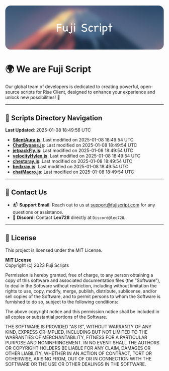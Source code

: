 ![Banner](.github/b.webp)

# 🌍 **We are Fuji Script**

Our global team of developers is dedicated to creating powerful, open-source scripts for Rise Client, designed to enhance your experience and unlock new possibilities! 🌟

---
<!-- SCRIPTS_NAVIGATION_START -->
## 📂 **Scripts Directory Navigation**

**Last Updated**: 2025-01-08 18:49:56 UTC

- **[SilentAura.js](scripts/SilentAura.js)**: Last modified on 2025-01-08 18:49:54 UTC
- **[ChatBypass.js](scripts/ChatBypass.js)**: Last modified on 2025-01-08 18:49:54 UTC
- **[jetpackFly.js](scripts/jetpackFly.js)**: Last modified on 2025-01-08 18:49:54 UTC
- **[velocityHylex.js](scripts/velocityHylex.js)**: Last modified on 2025-01-08 18:49:54 UTC
- **[chestxray.js](scripts/chestxray.js)**: Last modified on 2025-01-08 18:49:54 UTC
- **[bedxray.js](scripts/bedxray.js)**: Last modified on 2025-01-08 18:49:54 UTC
- **[chatMacro.js](scripts/chatMacro.js)**: Last modified on 2025-01-08 18:49:54 UTC

<!-- SCRIPTS_NAVIGATION_END -->

---

## 💬 **Contact Us**  
- 📬 **Support Email**: Reach out to us at [support@fujiscript.com](mailto:support@fujiscript.com) for any questions or assistance.  
- 💬 **Discord**: Contact **Leo728** directly at `Discord@leo728`.

---

## 📜 **License**

This project is licensed under the MIT License.  

**MIT License**  
Copyright (c) 2023 Fuji Scripts  

Permission is hereby granted, free of charge, to any person obtaining a copy of this software and associated documentation files (the "Software"), to deal in the Software without restriction, including without limitation the rights to use, copy, modify, merge, publish, distribute, sublicense, and/or sell copies of the Software, and to permit persons to whom the Software is furnished to do so, subject to the following conditions:  

The above copyright notice and this permission notice shall be included in all copies or substantial portions of the Software.  

THE SOFTWARE IS PROVIDED "AS IS", WITHOUT WARRANTY OF ANY KIND, EXPRESS OR IMPLIED, INCLUDING BUT NOT LIMITED TO THE WARRANTIES OF MERCHANTABILITY, FITNESS FOR A PARTICULAR PURPOSE AND NONINFRINGEMENT. IN NO EVENT SHALL THE AUTHORS OR COPYRIGHT HOLDERS BE LIABLE FOR ANY CLAIM, DAMAGES OR OTHER LIABILITY, WHETHER IN AN ACTION OF CONTRACT, TORT OR OTHERWISE, ARISING FROM, OUT OF OR IN CONNECTION WITH THE SOFTWARE OR THE USE OR OTHER DEALINGS IN THE SOFTWARE.  
